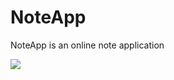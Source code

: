 # NoteApp
NoteApp is an online note application


<img src="https://media.giphy.com/media/l3coMYGY91nWLoSaHq/giphy.gif" align="left">
